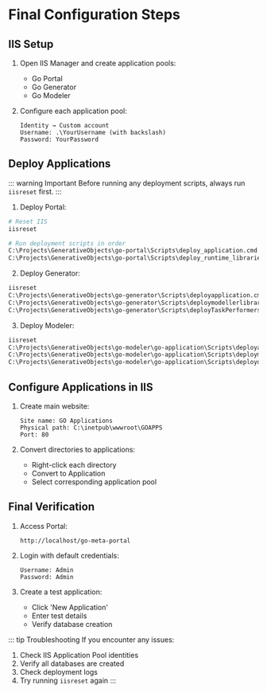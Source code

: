 # Final Configuration Steps

## IIS Setup

1. Open IIS Manager and create application pools:
   - Go Portal
   - Go Generator
   - Go Modeler

2. Configure each application pool:
   ```
   Identity → Custom account
   Username: .\YourUsername (with backslash)
   Password: YourPassword
   ```

## Deploy Applications

::: warning Important
Before running any deployment scripts, always run `iisreset` first.
:::

1. Deploy Portal:
```bash
# Reset IIS
iisreset

# Run deployment scripts in order
C:\Projects\GenerativeObjects\go-portal\Scripts\deploy_application.cmd
C:\Projects\GenerativeObjects\go-portal\Scripts\deploy_runtime_libraries.cmd
```

2. Deploy Generator:
```bash
iisreset
C:\Projects\GenerativeObjects\go-generator\Scripts\deployapplication.cmd
C:\Projects\GenerativeObjects\go-generator\Scripts\deploymodellerlibraries.bat
C:\Projects\GenerativeObjects\go-generator\Scripts\deployTaskPerformers.bat
```

3. Deploy Modeler:
```bash
iisreset
C:\Projects\GenerativeObjects\go-modeler\go-application\Scripts\deployapplication.cmd
C:\Projects\GenerativeObjects\go-modeler\go-application\Scripts\deploymodellerlibraries.bat
C:\Projects\GenerativeObjects\go-modeler\go-application\Scripts\deploydatabasescript.bat
```

## Configure Applications in IIS

1. Create main website:
   ```
   Site name: GO Applications
   Physical path: C:\inetpub\wwwroot\GOAPPS
   Port: 80
   ```

2. Convert directories to applications:
   - Right-click each directory
   - Convert to Application
   - Select corresponding application pool

## Final Verification

1. Access Portal:
   ```
   http://localhost/go-meta-portal
   ```

2. Login with default credentials:
   ```
   Username: Admin
   Password: Admin
   ```

3. Create a test application:
   - Click 'New Application'
   - Enter test details
   - Verify database creation

::: tip Troubleshooting
If you encounter any issues:
1. Check IIS Application Pool identities
2. Verify all databases are created
3. Check deployment logs
4. Try running `iisreset` again
:::
